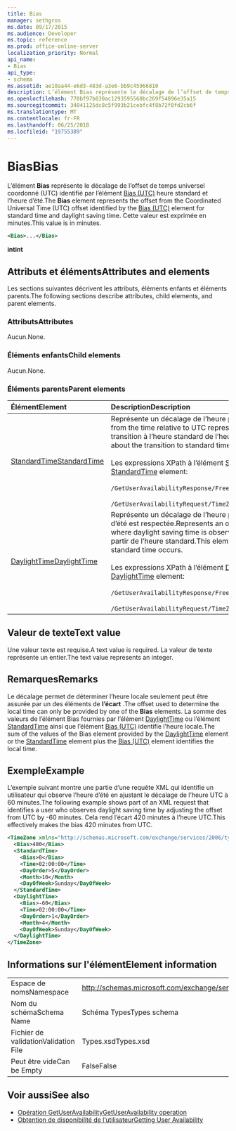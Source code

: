 ```yaml
---
title: Bias
manager: sethgros
ms.date: 09/17/2015
ms.audience: Developer
ms.topic: reference
ms.prod: office-online-server
localization_priority: Normal
api_name:
- Bias
api_type:
- schema
ms.assetid: ae10aa44-e6d3-483d-a3e6-bb9c45966810
description: L’élément Bias représente le décalage de l’offset de temps universel coordonné (UTC) identifié par l’élément Bias (UTC) heure standard et l’heure d’été. Cette valeur est exprimée en minutes.
ms.openlocfilehash: 770bf97b030ac1293595560bc269f54896e35a15
ms.sourcegitcommit: 34041125dc8c5f993b21cebfc4f8b72f0fd2cb6f
ms.translationtype: MT
ms.contentlocale: fr-FR
ms.lasthandoff: 06/25/2018
ms.locfileid: "19755389"
---
```

# <a name="bias"></a><span data-ttu-id="f7bbb-104">Bias</span><span class="sxs-lookup"><span data-stu-id="f7bbb-104">Bias</span></span>

<span data-ttu-id="f7bbb-105">L’élément **Bias** représente le décalage de l’offset de temps universel coordonné (UTC) identifié par l’élément [Bias (UTC)](bias-utc.md) heure standard et l’heure d’été.</span><span class="sxs-lookup"><span data-stu-id="f7bbb-105">The **Bias** element represents the offset from the Coordinated Universal Time (UTC) offset identified by the [Bias (UTC)](bias-utc.md) element for standard time and daylight saving time.</span></span> <span data-ttu-id="f7bbb-106">Cette valeur est exprimée en minutes.</span><span class="sxs-lookup"><span data-stu-id="f7bbb-106">This value is in minutes.</span></span> 
  
```xml
<Bias>...</Bias>
```

<span data-ttu-id="f7bbb-107">**int**</span><span class="sxs-lookup"><span data-stu-id="f7bbb-107">**int**</span></span>

## <a name="attributes-and-elements"></a><span data-ttu-id="f7bbb-108">Attributs et éléments</span><span class="sxs-lookup"><span data-stu-id="f7bbb-108">Attributes and elements</span></span>

<span data-ttu-id="f7bbb-109">Les sections suivantes décrivent les attributs, éléments enfants et éléments parents.</span><span class="sxs-lookup"><span data-stu-id="f7bbb-109">The following sections describe attributes, child elements, and parent elements.</span></span>
  
### <a name="attributes"></a><span data-ttu-id="f7bbb-110">Attributs</span><span class="sxs-lookup"><span data-stu-id="f7bbb-110">Attributes</span></span>

<span data-ttu-id="f7bbb-111">Aucun.</span><span class="sxs-lookup"><span data-stu-id="f7bbb-111">None.</span></span>
  
### <a name="child-elements"></a><span data-ttu-id="f7bbb-112">Éléments enfants</span><span class="sxs-lookup"><span data-stu-id="f7bbb-112">Child elements</span></span>

<span data-ttu-id="f7bbb-113">Aucun.</span><span class="sxs-lookup"><span data-stu-id="f7bbb-113">None.</span></span>
  
### <a name="parent-elements"></a><span data-ttu-id="f7bbb-114">Éléments parents</span><span class="sxs-lookup"><span data-stu-id="f7bbb-114">Parent elements</span></span>

|<span data-ttu-id="f7bbb-115">**Élément**</span><span class="sxs-lookup"><span data-stu-id="f7bbb-115">**Element**</span></span>|<span data-ttu-id="f7bbb-116">**Description**</span><span class="sxs-lookup"><span data-stu-id="f7bbb-116">**Description**</span></span>|
|:-----|:-----|
|[<span data-ttu-id="f7bbb-117">StandardTime</span><span class="sxs-lookup"><span data-stu-id="f7bbb-117">StandardTime</span></span>](standardtime.md) <br/> | <span data-ttu-id="f7bbb-118">Représente un décalage de l’heure par rapport à l’heure UTC représentée par l’élément [Bias (UTC)](bias-utc.md) .</span><span class="sxs-lookup"><span data-stu-id="f7bbb-118">Represents an offset from the time relative to UTC represented by the [Bias (UTC)](bias-utc.md) element.</span></span> <span data-ttu-id="f7bbb-119">Cet élément contient également des informations sur la transition à l’heure standard de l’heure dans les zones où l’heure d’été est respectée.</span><span class="sxs-lookup"><span data-stu-id="f7bbb-119">This element also contains information about the transition to standard time from daylight saving time in regions where daylight saving time is observed.</span></span><br/><br/><span data-ttu-id="f7bbb-120">Les expressions XPath à l’élément [StandardTime](standardtime.md) sont les suivantes :</span><span class="sxs-lookup"><span data-stu-id="f7bbb-120">The following are the XPath expressions to the [StandardTime](standardtime.md) element:</span></span><br/><br/>   `/GetUserAvailabilityResponse/FreeBusyResponseArray/FreeBusyResponse/FreeBusyView/WorkingHours/TimeZone/StandardTime` <br/><br/> `/GetUserAvailabilityRequest/TimeZone/StandardTime` <br/> |
|[<span data-ttu-id="f7bbb-121">DaylightTime</span><span class="sxs-lookup"><span data-stu-id="f7bbb-121">DaylightTime</span></span>](daylighttime.md) <br/> | <span data-ttu-id="f7bbb-122">Représente un décalage de l’heure par rapport à l’heure UTC représentée par l’élément [Bias (UTC)](bias-utc.md) dans les zones où l’heure d’été est respectée.</span><span class="sxs-lookup"><span data-stu-id="f7bbb-122">Represents an offset from the time relative to UTC represented by the [Bias (UTC)](bias-utc.md) element in regions where daylight saving time is observed.</span></span> <span data-ttu-id="f7bbb-123">Cet élément contient également des informations sur la transition vers l’heure d’été à partir de l’heure standard.</span><span class="sxs-lookup"><span data-stu-id="f7bbb-123">This element also contains information about when the transition to daylight saving time from standard time occurs.</span></span>  <br/><br/><span data-ttu-id="f7bbb-124">Les expressions XPath à l’élément [DaylightTime](daylighttime.md) sont les suivantes :</span><span class="sxs-lookup"><span data-stu-id="f7bbb-124">The following are the XPath expressions to the [DaylightTime](daylighttime.md) element:</span></span><br/><br/> `/GetUserAvailabilityResponse/FreeBusyResponseArray/FreeBusyResponse/FreeBusyView/WorkingHours/TimeZone/DaylightTime` <br/><br/> `/GetUserAvailabilityRequest/TimeZone/DaylightTime` <br/> |
   
## <a name="text-value"></a><span data-ttu-id="f7bbb-125">Valeur de texte</span><span class="sxs-lookup"><span data-stu-id="f7bbb-125">Text value</span></span>

<span data-ttu-id="f7bbb-126">Une valeur texte est requise.</span><span class="sxs-lookup"><span data-stu-id="f7bbb-126">A text value is required.</span></span> <span data-ttu-id="f7bbb-127">La valeur de texte représente un entier.</span><span class="sxs-lookup"><span data-stu-id="f7bbb-127">The text value represents an integer.</span></span>
  
## <a name="remarks"></a><span data-ttu-id="f7bbb-128">Remarques</span><span class="sxs-lookup"><span data-stu-id="f7bbb-128">Remarks</span></span>

<span data-ttu-id="f7bbb-129">Le décalage permet de déterminer l’heure locale seulement peut être assurée par un des éléments de **l’écart** .</span><span class="sxs-lookup"><span data-stu-id="f7bbb-129">The offset used to determine the local time can only be provided by one of the **Bias** elements.</span></span> <span data-ttu-id="f7bbb-130">La somme des valeurs de l’élément Bias fournies par l’élément [DaylightTime](daylighttime.md) ou l’élément [StandardTime](standardtime.md) ainsi que l’élément [Bias (UTC)](bias-utc.md) identifie l’heure locale.</span><span class="sxs-lookup"><span data-stu-id="f7bbb-130">The sum of the values of the Bias element provided by the [DaylightTime](daylighttime.md) element or the [StandardTime](standardtime.md) element plus the [Bias (UTC)](bias-utc.md) element identifies the local time.</span></span> 
  
## <a name="example"></a><span data-ttu-id="f7bbb-131">Exemple</span><span class="sxs-lookup"><span data-stu-id="f7bbb-131">Example</span></span>

<span data-ttu-id="f7bbb-132">L’exemple suivant montre une partie d’une requête XML qui identifie un utilisateur qui observe l’heure d’été en ajustant le décalage de l’heure UTC à 60 minutes.</span><span class="sxs-lookup"><span data-stu-id="f7bbb-132">The following example shows part of an XML request that identifies a user who observes daylight saving time by adjusting the offset from UTC by -60 minutes.</span></span> <span data-ttu-id="f7bbb-133">Cela rend l’écart 420 minutes à l’heure UTC.</span><span class="sxs-lookup"><span data-stu-id="f7bbb-133">This effectively makes the bias 420 minutes from UTC.</span></span>
  
```xml
<TimeZone xmlns="http://schemas.microsoft.com/exchange/services/2006/types">
  <Bias>480</Bias>
  <StandardTime>
    <Bias>0</Bias>
    <Time>02:00:00</Time>
    <DayOrder>5</DayOrder>
    <Month>10</Month>
    <DayOfWeek>Sunday</DayOfWeek>
  </StandardTime>
  <DaylightTime>
    <Bias>-60</Bias>
    <Time>02:00:00</Time>
    <DayOrder>1</DayOrder>
    <Month>4</Month>
    <DayOfWeek>Sunday</DayOfWeek>
  </DaylightTime>
</TimeZone>
```

## <a name="element-information"></a><span data-ttu-id="f7bbb-134">Informations sur l'élément</span><span class="sxs-lookup"><span data-stu-id="f7bbb-134">Element information</span></span>

|||
|:-----|:-----|
|<span data-ttu-id="f7bbb-135">Espace de noms</span><span class="sxs-lookup"><span data-stu-id="f7bbb-135">Namespace</span></span>  <br/> |http://schemas.microsoft.com/exchange/services/2006/types  <br/> |
|<span data-ttu-id="f7bbb-136">Nom du schéma</span><span class="sxs-lookup"><span data-stu-id="f7bbb-136">Schema Name</span></span>  <br/> |<span data-ttu-id="f7bbb-137">Schéma Types</span><span class="sxs-lookup"><span data-stu-id="f7bbb-137">Types schema</span></span>  <br/> |
|<span data-ttu-id="f7bbb-138">Fichier de validation</span><span class="sxs-lookup"><span data-stu-id="f7bbb-138">Validation File</span></span>  <br/> |<span data-ttu-id="f7bbb-139">Types.xsd</span><span class="sxs-lookup"><span data-stu-id="f7bbb-139">Types.xsd</span></span>  <br/> |
|<span data-ttu-id="f7bbb-140">Peut être vide</span><span class="sxs-lookup"><span data-stu-id="f7bbb-140">Can be Empty</span></span>  <br/> |<span data-ttu-id="f7bbb-141">False</span><span class="sxs-lookup"><span data-stu-id="f7bbb-141">False</span></span>  <br/> |
   
## <a name="see-also"></a><span data-ttu-id="f7bbb-142">Voir aussi</span><span class="sxs-lookup"><span data-stu-id="f7bbb-142">See also</span></span>

- [<span data-ttu-id="f7bbb-143">Opération GetUserAvailability</span><span class="sxs-lookup"><span data-stu-id="f7bbb-143">GetUserAvailability operation</span></span>](getuseravailability-operation.md)
- [<span data-ttu-id="f7bbb-144">Obtention de disponibilité de l’utilisateur</span><span class="sxs-lookup"><span data-stu-id="f7bbb-144">Getting User Availability</span></span>](http://msdn.microsoft.com/library/d4133fcb-9b0f-4e6b-aadf-a389da83516a%28Office.15%29.aspx)

